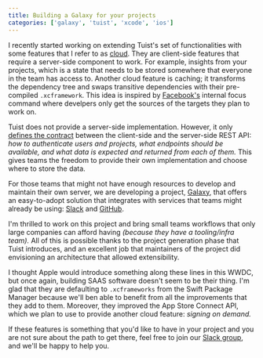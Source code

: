 ```yaml
---
title: Building a Galaxy for your projects
categories: ['galaxy', 'tuist', 'xcode', 'ios']
---
```


I recently started working on extending Tuist's set of functionalities with some features that I refer to as [cloud](https://tuist.io/docs/cloud/cloud/).
They are client-side features that require a server-side component to work.
For example,
insights from your projects,
which is a state that needs to be stored somewhere that everyone in the team has access to.
Another cloud feature is caching;
it transforms the dependency tree and swaps transitive dependencies with their pre-compiled `.xcframework`.
This idea is inspired by [Facebook's](https://facebook.com) internal focus command where develpers only get the sources of the targets they plan to work on.

Tuist does not provide a server-side implementation.
However,
it only [defines the contract](https://tuist.io/docs/cloud/contract/) between the client-side and the server-side REST API:
_how to authenticate users and projects,
what endpoints should be available,
and what data is expected and returned from each of them._
This gives teams the freedom to provide their own implementation and choose where to store the data.

For those teams that might not have enough resources to develop and maintain their own server,
we are developing a project,
[Galaxy](https://appgalaxy.io),
that offers an easy-to-adopt solution that integrates with services that teams might already be using:
[Slack](https://slack.com) and [GitHub](https://github.com).

I'm thrilled to work on this project and bring small teams workflows that only large companies can afford having _(because they have a tooling/infra team)._
All of this is possible thanks to the project generation phase that Tuist introduces,
and an excellent job that maintainers of the project did envisioning an architecture that allowed extensibility.

I thought Apple would introduce something along these lines in this WWDC,
but once again,
building SAAS software doesn't seem to be their thing.
I'm glad that they are defaulting to `.xcframeworks` from the Swift Package Manager because we'll ben able to benefit from all the improvements that they add to them.
Moreover, they improved the App Store Connect API,
which we plan to use to provide another cloud feature: _signing on demand._

If these features is something that you'd like to have in your project and you are not sure about the path to get there,
feel free to join our [Slack group](https://slack.tuist.io),
and we'll be happy to help you.
